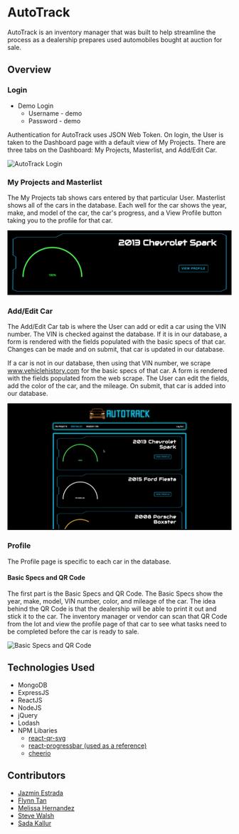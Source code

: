 # AutoTrack

AutoTrack is an inventory manager that was built to help streamline the process as a dealership prepares used automobiles bought at auction for sale. 

## Overview

### Login

* Demo Login
   * Username - demo
   * Password - demo
   
Authentication for AutoTrack uses JSON Web Token. On login, the User is taken to the Dashboard page with a default view of My Projects. There are three tabs on the Dashboard: My Projects, Masterlist, and Add/Edit Car.

![AutoTrack Login](/public/assets/images/readme-login.gif)

### My Projects and Masterlist

The My Projects tab shows cars entered by that particular User. Masterlist shows all of the cars in the database. Each well for the car shows the year, make, and model of the car, the car's progress, and a View Profile button taking you to the profile for that car.

![My Projects and Masterlist](/public/assets/images/readme-carlist.png)


### Add/Edit Car

The Add/Edit Car tab is where the User can add or edit a car using the VIN number. The VIN is checked against the database. If it is in our database, a form is rendered with the fields populated with the basic specs of that car. Changes can be made and on submit, that car is updated in our database. 

If a car is not in our database, then using that VIN number, we scrape www.vehiclehistory.com for the basic specs of that car. A form is rendered with the fields populated from the web scrape. The User can edit the fields, add the color of the car, and the mileage. On submit, that car is added into our database.

![Add Car](/public/assets/images/readme-add-car.gif)


### Profile

The Profile page is specific to each car in the database. 

#### Basic Specs and QR Code
The first part is the Basic Specs and QR Code. The Basic Specs show the year, make, model, VIN number, color, and mileage of the car. The idea behind the QR Code is that the dealership will be able to print it out and stick it to the car. The inventory manager or vendor can scan that QR Code from the lot and view the profile page of that car to see what tasks need to be completed before the car is ready to sale.

![Basic Specs and QR Code](/public/assets/images/readme-qr-specs.gif)

## Technologies Used

* MongoDB
* ExpressJS
* ReactJS
* NodeJS
* jQuery
* Lodash
* NPM Libaries
  * [react-qr-svg](https://www.npmjs.com/package/react-qr-svg)
  * [react-progressbar (used as a reference)](https://www.npmjs.com/package/react-progressbar.js)
  * [cheerio](https://www.npmjs.com/package/cheerio)

## Contributors

* [Jazmin Estrada](https://github.com/jazmin10)
* [Flynn Tan](https://github.com/sundropgold)
* [Melissa Hernandez](https://github.com/MissHernandez)
* [Steve Walsh](https://github.com/Finfischley)
* [Sada Kallur](https://github.com/sadashivakj)

